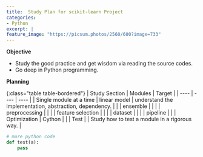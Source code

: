 ```yaml
---
title:  Study Plan for scikit-learn Project 
categories:
- Python
excerpt: |
feature_image: "https://picsum.photos/2560/600?image=733"
---
```


**Objective**

- Study the good practice and get wisdom via reading the source codes. 
- Go deep in Python programming. 



**Planning**

{:class="table table-bordered"}
| Study Section | Modules | Target |
| ---- | ---- | ---- |
| Single module at a time | linear model | understand the implementation, abstraction, dependency. |
|  | ensemble | |
|  | preprocessing | |
| | feature selection | |
| | dataset | |
| | pipeline | |
| Optimization | Cython | |
| Test |  | Study how to test a module in a rigorous way. |


```python
# more python code
def test(a):
    pass

```

